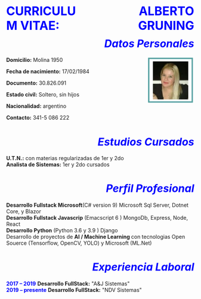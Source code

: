 <!-- #### <span style="color: grey;">_Curriculim Vitae_</span>  
## <div class="big-text" style="color: blue;text-align: center;"> N O E L I A  <span style="color:white">.</span>  S O L E D A D <span style="color:white">.</span>  O R E L L A N O</div>    -->
<style>
.big-text {
  font-size: 32px;
}
</style>

<h2 style="padding-bottom: 50px;color: blue;">
    <div class="big-text" style="float: left;width: 40%;"> CURRICULUM VITAE:</div>
    <div class="big-text"style="float: left;width: 60%;" align=right>ALBERTO GRUNING</div> </h2>  

# <div style="text-align: right;color: blue;">_Datos Personales_</div>  
 <img src="https://github.com/Gruning/Public-Media/raw/master/image-nso.png" width=25% align=right>
<b>Domicilio:</b> Molina 1950 

<b>Fecha de nacimiento:</b> 17/02/1984  

<b>Documento:</b> 30.826.091  

<b>Estado civil:</b> Soltero, sin hijos  

<b>Nacionalidad:</b> argentino  

<b>Contacto:</b> 341-5 086 222 

# <div style="text-align: right;color: blue;"> _Estudios Cursados_ </div>  
<b>U.T.N.:</b> con materias regularizadas de 1er y 2do   
<b>Analista de Sistemas:</b> 1er y 2do cursados  

# <div style="text-align: right;color: blue;">_Perfil Profesional_</div> 
<b>Desarrollo Fullstack Microsoft</b>(C# version 9) Microsoft Sql Server, Dotnet Core, y Blazor    
<b>Desarrollo Fullstack Javascrip</b> (Emacscript 6 ) MongoDb, Express, Node, React   
<b>Desarrollo Python</b> (Python 3.6 y 3.9 ) Django   
Desarrollo de proyectos de  <b> AI / Machine Learning </b>con tecnologias Open Souerce (Tensorflow, OpenCV, YOLO) y Microsoft (ML.Net)    
 
# <div style="text-align: right;color: blue;">_Experiencia Laboral_</div> 
<span style="color: blue;">**2017 – 2019** </span><b>Desarrollo FullStack:</b> "A&J Sistemas"   
<span style="color: blue;">**2019 – presente** </span><b>Desarrollo FullStack:</b> "NDV Sistemas"   
